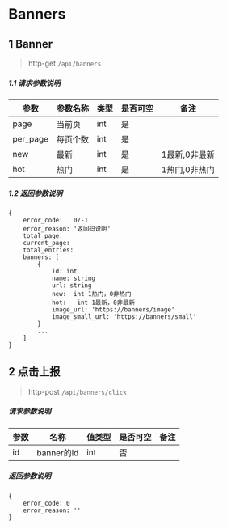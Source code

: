 # Banners

## 1 Banner

> http-get ```/api/banners```

##### 1.1 请求参数说明

|参数|参数名称|类型|是否可空|备注
|---|---|---|---|---
|page | 当前页| int |是||
|per_page | 每页个数| int |是||
|new|最新|int|是|1最新,0非最新|
|hot|热门|int|是|1热门,0非热门|

##### 1.2 返回参数说明
```
{
    error_code:   0/-1  
    error_reason: '返回码说明'  
    total_page: 
    current_page: 
    total_entries:   
    banners: [
        {
            id: int 
            name: string 
            url: string
            new:  int 1热门，0非热门
            hot:   int 1最新，0非最新
            image_url: 'https://banners/image'
            image_small_url: 'https://banners/small'
        }
        ...
    ]
}
```

## 2 点击上报

> http-post ```/api/banners/click```

##### 请求参数说明
|参数|名称|值类型|是否可空|备注|
|---|---|---|---|---|
|id|banner的id|int|否|||

##### 返回参数说明
````
{ 
    error_code: 0
    error_reason: ''
} 
````